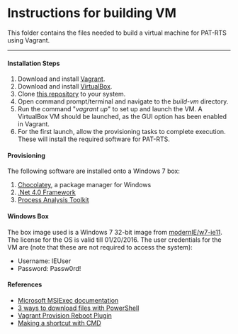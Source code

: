 # Instructions for building VM
This folder contains the files needed to build a virtual machine for PAT-RTS using Vagrant.
***

#### Installation Steps

1. Download and install [Vagrant](https://www.vagrantup.com/downloads.html).
2. Download and install [VirtualBox](https://www.virtualbox.org/wiki/Downloads).
3. Clone [this repository](https://github.com/SoftwareEngineeringToolDemos/FSE-2010-PAT-RTS) to your system.
4. Open command prompt/terminal and navigate to the _build-vm_ directory.
5. Run the command "_vagrant up_" to set up and launch the VM. A VirtualBox VM should be launched, as the GUI option has been enabled in Vagrant.
6. For the first launch, allow the provisioning tasks to complete execution. These will install the required software for PAT-RTS.

#### Provisioning

The following software are installed onto a Windows 7 box:

1. [Chocolatey](https://chocolatey.org/), a package manager for Windows
2. [.Net 4.0 Framework](https://www.microsoft.com/en-us/download/details.aspx?id=17851)
3. [Process Analysis Toolkit](http://pat.sce.ntu.edu.sg/)

#### Windows Box

The box image used is a Windows 7 32-bit image from [modernIE/w7-ie11](https://atlas.hashicorp.com/modernIE/boxes/w7-ie11). The license for the OS is valid till 01/20/2016. The user credentials for the VM are (note that these are not required to access the system):

* Username: IEUser
* Password: Passw0rd!

#### References

* [Microsoft MSIExec documentation](https://technet.microsoft.com/en-us/library/cc759262%28v=ws.10%29.aspx)
* [3 ways to download files with PowerShell](https://blog.jourdant.me/3-ways-to-download-files-with-powershell/)
* [Vagrant Provision Reboot Plugin](https://github.com/exratione/vagrant-provision-reboot)
* [Making a shortcut with CMD](http://superuser.com/questions/392061/how-to-make-a-shortcut-from-cmd)
